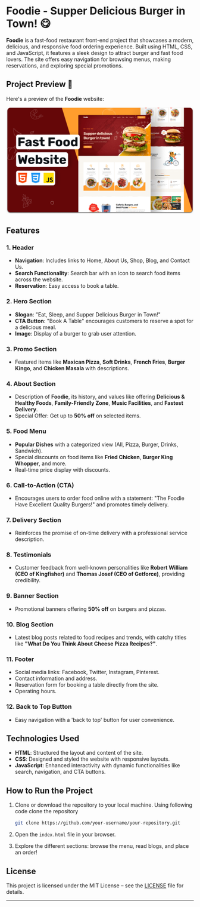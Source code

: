 # Foodie - Supper Delicious Burger in Town! 😋

**Foodie** is a fast-food restaurant front-end project that showcases a modern, delicious, and responsive food ordering experience. Built using HTML, CSS, and JavaScript, it features a sleek design to attract burger and fast food lovers. The site offers easy navigation for browsing menus, making reservations, and exploring special promotions.

## Project Preview 🍔

Here's a preview of the **Foodie** website:

![Foodie Website Preview](https://github.com/s-naveenkumar-001/Frontend-Fast-Food-Restaurant-Project/blob/main/FAST%20FOOD%20RESTAURANT/readme-images/desktop.png)

## Features

### 1. Header
- **Navigation**: Includes links to Home, About Us, Shop, Blog, and Contact Us.
- **Search Functionality**: Search bar with an icon to search food items across the website.
- **Reservation**: Easy access to book a table.

### 2. Hero Section
- **Slogan**: "Eat, Sleep, and Supper Delicious Burger in Town!"
- **CTA Button**: "Book A Table" encourages customers to reserve a spot for a delicious meal.
- **Image**: Display of a burger to grab user attention.

### 3. Promo Section
- Featured items like **Maxican Pizza**, **Soft Drinks**, **French Fries**, **Burger Kingo**, and **Chicken Masala** with descriptions.

### 4. About Section
- Description of **Foodie**, its history, and values like offering **Delicious & Healthy Foods**, **Family-Friendly Zone**, **Music Facilities**, and **Fastest Delivery**.
- Special Offer: Get up to **50% off** on selected items.

### 5. Food Menu
- **Popular Dishes** with a categorized view (All, Pizza, Burger, Drinks, Sandwich).
- Special discounts on food items like **Fried Chicken**, **Burger King Whopper**, and more.
- Real-time price display with discounts.

### 6. Call-to-Action (CTA)
- Encourages users to order food online with a statement: "The Foodie Have Excellent Quality Burgers!" and promotes timely delivery.

### 7. Delivery Section
- Reinforces the promise of on-time delivery with a professional service description.

### 8. Testimonials
- Customer feedback from well-known personalities like **Robert William (CEO of Kingfisher)** and **Thomas Josef (CEO of Getforce)**, providing credibility.

### 9. Banner Section
- Promotional banners offering **50% off** on burgers and pizzas.

### 10. Blog Section
- Latest blog posts related to food recipes and trends, with catchy titles like **"What Do You Think About Cheese Pizza Recipes?"**.

### 11. Footer
- Social media links: Facebook, Twitter, Instagram, Pinterest.
- Contact information and address.
- Reservation form for booking a table directly from the site.
- Operating hours.

### 12. Back to Top Button
- Easy navigation with a 'back to top' button for user convenience.

## Technologies Used
- **HTML**: Structured the layout and content of the site.
- **CSS**: Designed and styled the website with responsive layouts.
- **JavaScript**: Enhanced interactivity with dynamic functionalities like search, navigation, and CTA buttons.

## How to Run the Project
1. Clone or download the repository to your local machine. Using following code clone the repository
   
   ```bash
   git clone https://github.com/your-username/your-repository.git
   ```
3. Open the `index.html` file in your browser.
4. Explore the different sections: browse the menu, read blogs, and place an order!

## License
This project is licensed under the MIT License – see the [LICENSE](LICENSE) file for details.

---
